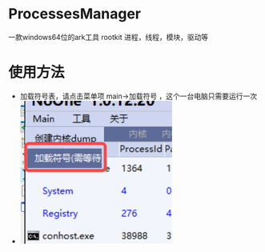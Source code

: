 # ProcessesManager
一款windows64位的ark工具 rootkit
进程，线程，模块，驱动等

# 使用方法
* 加载符号表，请点击菜单项  main->加载符号  ，这个一台电脑只需要运行一次
* ![image](menu.png)
